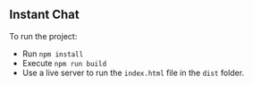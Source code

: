 ## Instant Chat

To run the project:
- Run `npm install`
- Execute `npm run build`
- Use a live server to run the `index.html` file in the `dist` folder.